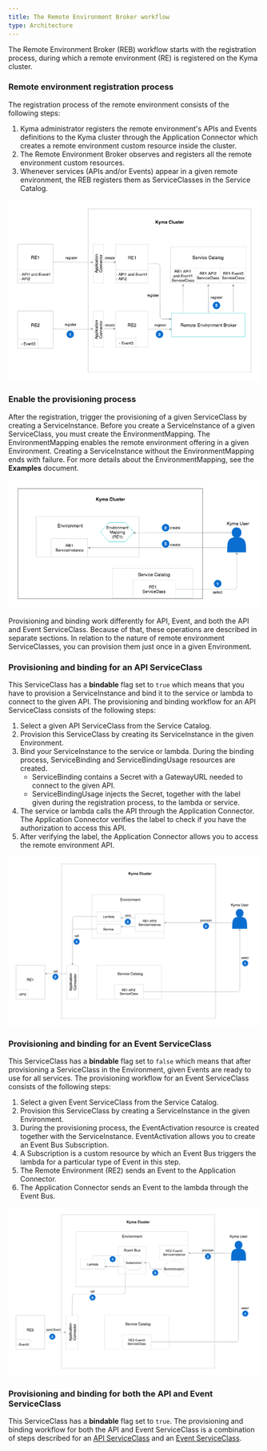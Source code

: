 ```yaml
---
title: The Remote Environment Broker workflow
type: Architecture
---
```


The Remote Environment Broker (REB) workflow starts with the registration process, during which a remote environment (RE) is registered on the Kyma cluster.

### Remote environment registration process

The registration process of the remote environment consists of the following steps:

1. Kyma administrator registers the remote environment's APIs and Events definitions to the Kyma cluster through the Application Connector which creates a remote environment custom resource inside the cluster.
2. The Remote Environment Broker observes and registers all the remote environment custom resources.
3. Whenever services (APIs and/or Events) appear in a given remote environment, the REB registers them as ServiceClasses in the Service Catalog.

![REB registration](assets/001-REB-registration.png)

### Enable the provisioning process

After the registration, trigger the provisioning of a given ServiceClass by creating a ServiceInstance. Before you create a ServiceInstance of a given ServiceClass, you must create the EnvironmentMapping. The EnvironmentMapping enables the remote environment offering in a given Environment. Creating a ServiceInstance without the EnvironmentMapping ends with failure. For more details about the EnvironmentMapping, see the **Examples** document.

![REB envmapping](assets/002-REB-envmapping.png)

Provisioning and binding work differently for API, Event, and both the API and Event ServiceClass. Because of that, these operations are described in separate sections. In relation to the nature of remote environment ServiceClasses, you can provision them just once in a given Environment.

### Provisioning and binding for an API ServiceClass

This ServiceClass has a **bindable** flag set to `true` which means that you have to provision a ServiceInstance and bind it to the service or lambda to connect to the given API. The provisioning and binding workflow for an API ServiceClass consists of the following steps:
1. Select a given API ServiceClass from the Service Catalog.
2. Provision this ServiceClass by creating its ServiceInstance in the given Environment.
3. Bind your ServiceInstance to the service or lambda. During the binding process, ServiceBinding and ServiceBindingUsage resources are created.
    * ServiceBinding contains a Secret with a GatewayURL needed to connect to the given API.
    * ServiceBindingUsage injects the Secret, together with the label given during the registration process, to the lambda or service.
4. The service or lambda calls the API through the Application Connector. The Application Connector verifies the label to check if you have the authorization to access this API.
5. After verifying the label, the Application Connector allows you to access the remote environment API.

![API Service Class](assets/003-REB-API-service-class.png)

### Provisioning and binding for an Event ServiceClass

This ServiceClass has a **bindable** flag set to `false` which means that after provisioning a ServiceClass in the Environment, given Events are ready to use for all services. The provisioning workflow for an Event ServiceClass consists of the following steps:
1. Select a given Event ServiceClass from the Service Catalog.
2. Provision this ServiceClass by creating a ServiceInstance in the given Environment.
3. During the provisioning process, the EventActivation resource is created together with the ServiceInstance. EventActivation allows you to create an Event Bus Subscription.
4. A Subscription is a custom resource by which an Event Bus triggers the lambda for a particular type of Event in this step.
5. The Remote Environment (RE2) sends an Event to the Application Connector.
6. The Application Connector sends an Event to the lambda through the Event Bus.


![Event Service Class](assets/004-REB-event-service-class.png)

### Provisioning and binding for both the API and Event ServiceClass

This ServiceClass has a **bindable** flag set to `true`.
The provisioning and binding workflow for both the API and Event ServiceClass is a combination of steps described for an [API ServiceClass](#provisioning-and-binding-for-an-api-serviceclass) and an [Event ServiceClass](#provisioning-and-binding-for-an-event-serviceclass).
